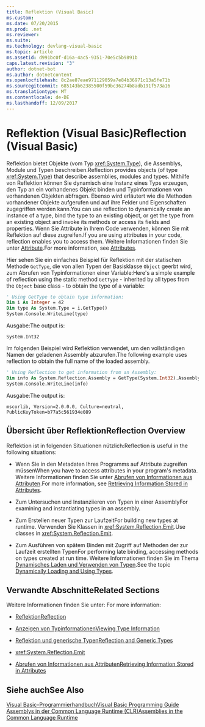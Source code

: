 ```yaml
---
title: Reflektion (Visual Basic)
ms.custom: 
ms.date: 07/20/2015
ms.prod: .net
ms.reviewer: 
ms.suite: 
ms.technology: devlang-visual-basic
ms.topic: article
ms.assetid: d991bc0f-d16a-4ac5-9351-70e5c5b9891b
caps.latest.revision: "3"
author: dotnet-bot
ms.author: dotnetcontent
ms.openlocfilehash: 8c2ae87eae971129059a7e84b36971c13a5fe71b
ms.sourcegitcommit: 685143b62385500f59bc36274b8adb191f573a16
ms.translationtype: MT
ms.contentlocale: de-DE
ms.lasthandoff: 12/09/2017
---
```

# <a name="reflection-visual-basic"></a><span data-ttu-id="95a4f-102">Reflektion (Visual Basic)</span><span class="sxs-lookup"><span data-stu-id="95a4f-102">Reflection (Visual Basic)</span></span>
<span data-ttu-id="95a4f-103">Reflektion bietet Objekte (vom Typ <xref:System.Type>), die Assemblys, Module und Typen beschreiben.</span><span class="sxs-lookup"><span data-stu-id="95a4f-103">Reflection provides objects (of type <xref:System.Type>) that describe assemblies, modules and types.</span></span> <span data-ttu-id="95a4f-104">Mithilfe von Reflektion können Sie dynamisch eine Instanz eines Typs erzeugen, den Typ an ein vorhandenes Objekt binden und Typinformationen von vorhandenen Objekten abfragen. Ebenso wird erläutert wie die Methoden vorhandener Objekte aufgerufen und auf ihre Felder und Eigenschaften zugegriffen werden kann.</span><span class="sxs-lookup"><span data-stu-id="95a4f-104">You can use reflection to dynamically create an instance of a type, bind the type to an existing object, or get the type from an existing object and invoke its methods or access its fields and properties.</span></span> <span data-ttu-id="95a4f-105">Wenn Sie Attribute in Ihrem Code verwenden, können Sie mit Reflektion auf diese zugreifen.</span><span class="sxs-lookup"><span data-stu-id="95a4f-105">If you are using attributes in your code, reflection enables you to access them.</span></span> <span data-ttu-id="95a4f-106">Weitere Informationen finden Sie unter [Attribute](../../../../docs/standard/attributes/index.md).</span><span class="sxs-lookup"><span data-stu-id="95a4f-106">For more information, see [Attributes](../../../../docs/standard/attributes/index.md).</span></span>  
  
 <span data-ttu-id="95a4f-107">Hier sehen Sie ein einfaches Beispiel für Reflektion mit der statischen Methode `GetType`, die von allen Typen der Basisklasse `Object` geerbt wird, zum Abrufen von Typinformationen einer Variable:</span><span class="sxs-lookup"><span data-stu-id="95a4f-107">Here's a simple example of reflection using the static method `GetType` - inherited by all types from the `Object` base class - to obtain the type of a variable:</span></span>  
  
```vb  
' Using GetType to obtain type information:  
Dim i As Integer = 42  
Dim type As System.Type = i.GetType()  
System.Console.WriteLine(type)  
```  
  
 <span data-ttu-id="95a4f-108">Ausgabe:</span><span class="sxs-lookup"><span data-stu-id="95a4f-108">The output is:</span></span>  
  
 `System.Int32`  
  
 <span data-ttu-id="95a4f-109">Im folgenden Beispiel wird Reflektion verwendet, um den vollständigen Namen der geladenen Assembly abzurufen.</span><span class="sxs-lookup"><span data-stu-id="95a4f-109">The following example uses reflection to obtain the full name of the loaded assembly.</span></span>  
  
```vb  
' Using Reflection to get information from an Assembly:  
Dim info As System.Reflection.Assembly = GetType(System.Int32).Assembly  
System.Console.WriteLine(info)  
```  
  
 <span data-ttu-id="95a4f-110">Ausgabe:</span><span class="sxs-lookup"><span data-stu-id="95a4f-110">The output is:</span></span>  
  
 `mscorlib, Version=2.0.0.0, Culture=neutral, PublicKeyToken=b77a5c561934e089`  
  
## <a name="reflection-overview"></a><span data-ttu-id="95a4f-111">Übersicht über Reflektion</span><span class="sxs-lookup"><span data-stu-id="95a4f-111">Reflection Overview</span></span>  
 <span data-ttu-id="95a4f-112">Reflektion ist in folgenden Situationen nützlich:</span><span class="sxs-lookup"><span data-stu-id="95a4f-112">Reflection is useful in the following situations:</span></span>  
  
-   <span data-ttu-id="95a4f-113">Wenn Sie in den Metadaten Ihres Programms auf Attribute zugreifen müssen</span><span class="sxs-lookup"><span data-stu-id="95a4f-113">When you have to access attributes in your program's metadata.</span></span> <span data-ttu-id="95a4f-114">Weitere Informationen finden Sie unter [Abrufen von Informationen aus Attributen](../../../standard/attributes/retrieving-information-stored-in-attributes.md).</span><span class="sxs-lookup"><span data-stu-id="95a4f-114">For more information, see [Retrieving Information Stored in Attributes](../../../standard/attributes/retrieving-information-stored-in-attributes.md).</span></span>  
  
-   <span data-ttu-id="95a4f-115">Zum Untersuchen und Instanziieren von Typen in einer Assembly</span><span class="sxs-lookup"><span data-stu-id="95a4f-115">For examining and instantiating types in an assembly.</span></span>  
  
-   <span data-ttu-id="95a4f-116">Zum Erstellen neuer Typen zur Laufzeit</span><span class="sxs-lookup"><span data-stu-id="95a4f-116">For building new types at runtime.</span></span> <span data-ttu-id="95a4f-117">Verwenden Sie Klassen in <xref:System.Reflection.Emit>.</span><span class="sxs-lookup"><span data-stu-id="95a4f-117">Use classes in <xref:System.Reflection.Emit>.</span></span>  
  
-   <span data-ttu-id="95a4f-118">Zum Ausführen von spätem Binden mit Zugriff auf Methoden der zur Laufzeit erstellten Typen</span><span class="sxs-lookup"><span data-stu-id="95a4f-118">For performing late binding, accessing methods on types created at run time.</span></span> <span data-ttu-id="95a4f-119">Weitere Informationen finden Sie im Thema [Dynamisches Laden und Verwenden von Typen](../../../framework/reflection-and-codedom/dynamically-loading-and-using-types.md).</span><span class="sxs-lookup"><span data-stu-id="95a4f-119">See the topic [Dynamically Loading and Using Types](../../../framework/reflection-and-codedom/dynamically-loading-and-using-types.md).</span></span>  
  
## <a name="related-sections"></a><span data-ttu-id="95a4f-120">Verwandte Abschnitte</span><span class="sxs-lookup"><span data-stu-id="95a4f-120">Related Sections</span></span>  
 <span data-ttu-id="95a4f-121">Weitere Informationen finden Sie unter: </span><span class="sxs-lookup"><span data-stu-id="95a4f-121">For more information:</span></span>  
  
-   [<span data-ttu-id="95a4f-122">Reflektion</span><span class="sxs-lookup"><span data-stu-id="95a4f-122">Reflection</span></span>](../../../framework/reflection-and-codedom/reflection.md)  
  
-   [<span data-ttu-id="95a4f-123">Anzeigen von Typinformationen</span><span class="sxs-lookup"><span data-stu-id="95a4f-123">Viewing Type Information</span></span>](../../../framework/reflection-and-codedom/viewing-type-information.md)  
  
-   [<span data-ttu-id="95a4f-124">Reflektion und generische Typen</span><span class="sxs-lookup"><span data-stu-id="95a4f-124">Reflection and Generic Types</span></span>](../../../framework/reflection-and-codedom/reflection-and-generic-types.md)  
  
-   <xref:System.Reflection.Emit>  
  
-   [<span data-ttu-id="95a4f-125">Abrufen von Informationen aus Attributen</span><span class="sxs-lookup"><span data-stu-id="95a4f-125">Retrieving Information Stored in Attributes</span></span>](../../../standard/attributes/retrieving-information-stored-in-attributes.md)  
  
## <a name="see-also"></a><span data-ttu-id="95a4f-126">Siehe auch</span><span class="sxs-lookup"><span data-stu-id="95a4f-126">See Also</span></span>  
 [<span data-ttu-id="95a4f-127">Visual Basic-Programmierhandbuch</span><span class="sxs-lookup"><span data-stu-id="95a4f-127">Visual Basic Programming Guide</span></span>](../../../visual-basic/programming-guide/index.md)  
 [<span data-ttu-id="95a4f-128">Assemblys in der Common Language Runtime (CLR)</span><span class="sxs-lookup"><span data-stu-id="95a4f-128">Assemblies in the Common Language Runtime</span></span>](../../../../docs/framework/app-domains/assemblies-in-the-common-language-runtime.md)
